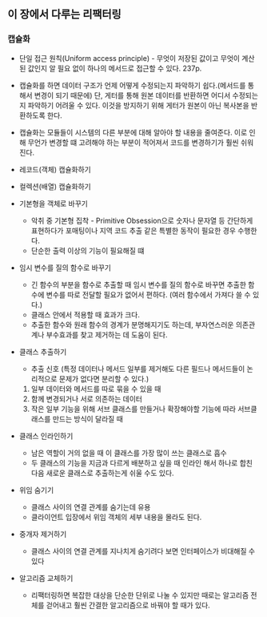## 이 장에서 다루는 리팩터링

### 캡슐화

- 단일 접근 원칙(Uniform access principle) - 무엇이 저장된 값이고 무엇이 계산된 값인지 알 필요 없이 하나의 메서드로 접근할 수 있다. 237p.
- 캡슐화를 하면 데이터 구조가 언제 어떻게 수정되는지 파악하기 쉽다.(메서드를 통해서 변경이 되기 때문에) 단, 게터를 통해 원본 데이터를 반환하면 어디서 수정되는지 파악하기 어려울 수 있다. 이것을 방지하기 위해 게터가 원본이 아닌 복사본을 반환하도록 한다.
- 캡슐화는 모듈들이 시스템의 다른 부분에 대해 알아야 할 내용을 줄여준다. 이로 인해 무언가 변경할 떄 고려해야 하는 부분이 적어져서 코드를 변경하기가 훨씬 쉬워진다.

- 레코드(객체) 캡슐화하기
- 컬렉션(배열) 캡슐화하기

- 기본형을 객체로 바꾸기
  - 악취 중 기본형 집착 - Primitive Obsession으로 숫자나 문자열 등 간단하게 표현하다가 포매팅이나 지역 코드 추출 같은 특별한 동작이 필요한 경우 수행한다.
  - 단순한 출력 이상의 기능이 필요해질 떄
- 임시 변수를 질의 함수로 바꾸기
  - 긴 함수의 부분을 함수로 추출할 때 임시 변수를 질의 함수로 바꾸면 추출한 함수에 변수를 따로 전달할 필요가 없어서 편하다. (여러 함수에서 가져다 쓸 수 있다.)
  - 클래스 안에서 적용할 때 효과가 크다.
  - 추출한 함수와 원래 함수의 경계가 분명해지기도 하는데, 부자연스러운 의존관계나 부수효과를 찾고 제거하는 데 도움이 된다.
- 클래스 추출하기
  - 추출 신호 (특정 데이터나 메서드 일부를 제거해도 다른 필드나 메서드들이 논리적으로 문제가 없다면 분리할 수 있다.)
  1. 일부 데이터와 메서드를 따로 묶을 수 있을 때
  2. 함께 변경되거나 서로 의존하는 데이터
  3. 작은 일부 기능을 위해 서브 클래스를 만들거나 확장해야할 기능에 따라 서브클래스를 만드는 방식이 달라질 때
- 클래스 인라인하기
  - 남은 역할이 거의 없을 때 이 클래스를 가장 많이 쓰는 클래스로 흡수
  - 두 클래스의 기능을 지금과 다르게 배분하고 싶을 때 인라인 해서 하나로 합친 다음 새로운 클래스로 추출하는게 쉬울 수도 있다.
- 위임 숨기기
  - 클래스 사이의 연결 관계를 숨기는데 유용
  - 클라이언트 입장에서 위임 객체의 세부 내용을 몰라도 된다.
- 중개자 제거하기
  - 클래스 사이의 연결 관계를 지나치게 숨기려다 보면 인터페이스가 비대해질 수 있다
- 알고리즘 교체하기
  - 리팩터링하면 복잡한 대상을 단순한 단위로 나눌 수 있지만 때로는 알고리즘 전체를 걷어내고 훨씬 간결한 알고리즘으로 바꿔야 할 때가 있다.
